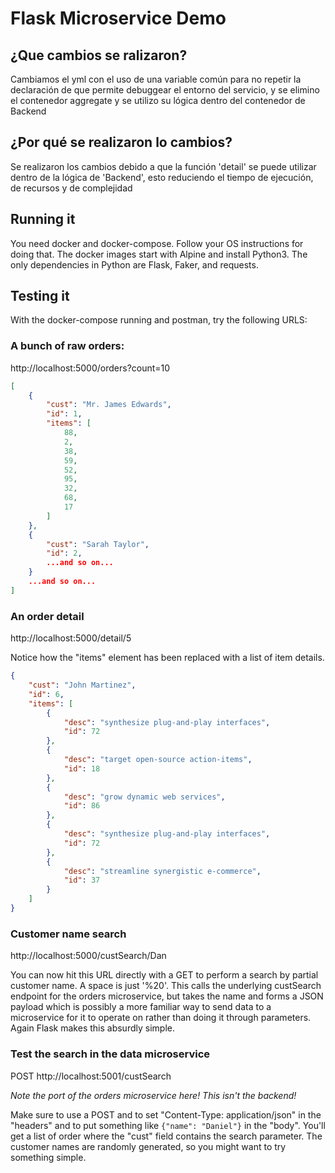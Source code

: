 # Flask Microservice Demo

## ¿Que cambios se ralizaron?


Cambiamos el yml con el uso de una variable común para no repetir la declaración de que permite debuggear el entorno del servicio, y se elimino el contenedor aggregate y se utilizo su lógica dentro del contenedor de Backend


## ¿Por qué se realizaron lo cambios?


Se realizaron los cambios debido a que la función 'detail' se puede utilizar dentro de la lógica de 'Backend', esto reduciendo el tiempo de ejecución, de recursos y de complejidad

## Running it

You need docker and docker-compose. Follow your OS instructions for doing that.  The docker images start with Alpine and install Python3. The only dependencies in Python are Flask, Faker, and requests.

## Testing it

With the docker-compose running and postman, try the following URLS:

### A bunch of raw orders:

http://localhost:5000/orders?count=10

```json
[
    {
        "cust": "Mr. James Edwards",
        "id": 1,
        "items": [
            88,
            2,
            38,
            59,
            52,
            95,
            32,
            68,
            17
        ]
    },
    {
        "cust": "Sarah Taylor",
        "id": 2,
        ...and so on...
    }
    ...and so on...
]
```

### An order detail

http://localhost:5000/detail/5

Notice how the "items" element has been replaced with a list of item details.

```json
{
    "cust": "John Martinez",
    "id": 6,
    "items": [
        {
            "desc": "synthesize plug-and-play interfaces",
            "id": 72
        },
        {
            "desc": "target open-source action-items",
            "id": 18
        },
        {
            "desc": "grow dynamic web services",
            "id": 86
        },
        {
            "desc": "synthesize plug-and-play interfaces",
            "id": 72
        },
        {
            "desc": "streamline synergistic e-commerce",
            "id": 37
        }
    ]
}
```

### Customer name search

http://localhost:5000/custSearch/Dan

You can now hit this URL directly with a GET to perform a search by partial customer name. A space is just '%20'. This calls the underlying custSearch endpoint for the orders microservice, but takes the name and forms a JSON payload which is possibly a more familiar way to send data to a microservice for it to operate on rather than doing it through parameters.  Again Flask makes this absurdly simple.


### Test the search in the data microservice

POST http://localhost:5001/custSearch

*Note the port of the orders microservice here! This isn't the backend!*

Make sure to use a POST and to set "Content-Type: application/json" in the "headers" and to put something like `{"name": "Daniel"}` in the "body".  You'll get a list of order where the "cust" field contains the search parameter. The customer names are randomly generated, so you might want to try something simple.
